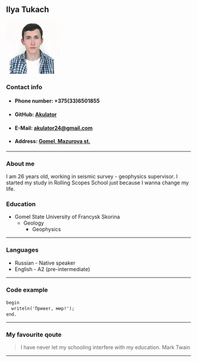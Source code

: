 ## __Ilya Tukach__
![My photo](/avatar.145.jpg "Hello, It's me")
### Contact info
+ ####  Phone number: +375(33)6501855
+ ####  GitHub: [Akulator](https://github.com/Akulator 'My GitHub') 
+ ####  E-Mail: akulator24@gmail.com
+ ####  Address: [Gomel, Mazurova st.](https://yandex.by/maps/-/CCUJuUCi3A 'I am here ;D')

-----
### About me
I am 26 years old, working in seismic survey - geophysics supervisor.
I started my study in Rolling Scopes School just because I wanna change my life. 
### Education
+ Gomel State University of Francysk Skorina
    + Geology
        + Geophysics

-----

### Languages
+ Russian - Native speaker
+ English - A2 (pre-intermediate)

-----
### Code example
```
begin
  writeln('Привет, мир!');
end.
```

-----
### My favourite qoute
> I have never let my schooling interfere with my education.
>                                                Mark Twain

-----


